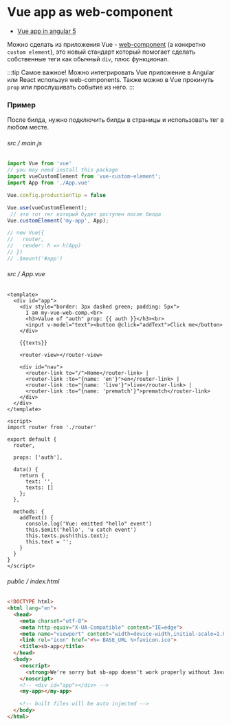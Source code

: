 # Vue app as web-component

* [Vue app in angular 5](https://stackoverflow.com/questions/49724029/using-vue-components-in-angular-5)

Можно сделать из приложения Vue - [web-component](https://developer.mozilla.org/en/docs/Web/Web_Components) (а конкретно `custom element`), это новый стандарт который помогает сделать собственные теги как обычный `div`, плюс функционал. 

:::tip Самое важное!
Можно интегрировать Vue приложение в Angular или React используя web-components. Также можно в Vue прокинуть `prop` или прослушивать событие из него.
:::


### Пример
После билда, нужно подключить билды в страницы и использовать тег в любом месте.


###### src / main.js
```js
import Vue from 'vue'
// you may need install this package
import vueCustomElement from 'vue-custom-element'; 
import App from './App.vue'

Vue.config.productionTip = false

Vue.use(vueCustomElement);
 // это тот тег который будет доступен после билда
Vue.customElement('my-app', App);

// new Vue({
//   router,
//   render: h => h(App)
// })
// .$mount('#app')
```

###### src / App.vue
```vue
<template>
  <div id="app">
    <div style="border: 3px dashed green; padding: 5px">
      I am my-vue-web-comp.<br>
      <h3>Value of "auth" prop: {{ auth }}</h3><br>
      <input v-model="text"><button @click="addText">Click me</button>
    </div>

    {{texts}}

    <router-view></router-view>

    <div id="nav">
      <router-link to="/">Home</router-link> |
      <router-link :to="{name: 'en'}">en</router-link> |
      <router-link :to="{name: 'live'}">live</router-link> |
      <router-link :to="{name: 'prematch'}">prematch</router-link>
    </div>
  </div>
</template>

<script>
import router from './router'

export default {
  router, 

  props: ['auth'],

  data() {
    return {
      text: '',
      texts: []
    };
  },

  methods: {
    addText() {
      console.log('Vue: emitted "hello" event')
      this.$emit('hello', 'u catch event')
      this.texts.push(this.text);
      this.text = '';
    }
  }
}
</script>
```

###### public / index.html
```html
<!DOCTYPE html>
<html lang="en">
  <head>
    <meta charset="utf-8">
    <meta http-equiv="X-UA-Compatible" content="IE=edge">
    <meta name="viewport" content="width=device-width,initial-scale=1.0">
    <link rel="icon" href="<%= BASE_URL %>favicon.ico">
    <title>sb-app</title>
  </head>
  <body>
    <noscript>
      <strong>We're sorry but sb-app doesn't work properly without JavaScript enabled. Please enable it to continue.</strong>
    </noscript>
    <!-- <div id="app"></div> -->
    <my-app></my-app>

    <!-- built files will be auto injected -->
  </body>
</html>

```